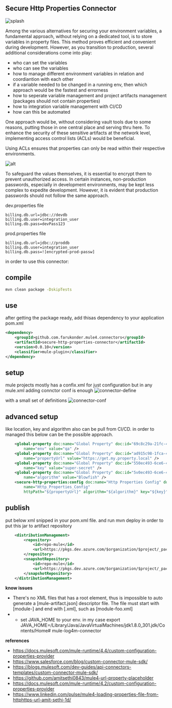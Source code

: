 ## Secure Http Properties Connector

![splash](./content/splash.png)

Among the various alternatives for securing your environment variables, a fundamental approach, without relying on a dedicated tool, is to store variables in property files. This method proves efficient and convenient during development. However, as you transition to production, several additional considerations come into play:
 - who can set the variables
 - who can see the variables
 - how to manage different environment variables in relation and coordiantion with each other
 - if a variable needed to be changed in a running env, then which approach would be the fastest and errorness
 - how to seperate variable management and project artifacts management (packages should not contain properties)
 - how to integration variable management with CI/CD
 - how can this be automated
 
One approach would be, without considering vault tools due to some reasons, putting those in one central place and serving thru here. To enhance the security of these sensitive artifacts at the network level, implementing access control lists (ACLs) would be beneficial.

Using ACLs ensures that properties can only be read within their respective environments.

![alt](./content/secure-http-prop.png)

To safeguard the values themselves, it is essential to encrypt them to prevent unauthorized access. In certain instances, non-production passwords, especially in development environments, may be kept less complex to expedite development. However, it is evident that production passwords should not follow the same approach. 

dev.properties file
```
billing.db.url=jdbc://devdb
billing.db.user=integration_user
billing.db.pass=devPass123
```

prod.properties file
```
billing.db.url=jdbc://proddb
billing.db.user=integration_user
billing.db.pass=![encrypted-prod-passw]
```

in order to use this connector:

## compile

```sh
mvn clean package -DskipTests
```

## use
after getting the package ready, add thisas dependency to your application pom.xml

```xml
<dependency>
	<groupId>github.com.farukonder.mule4.connectors</groupId>
	<artifactId>secure-http-properties-connector</artifactId>
	<version>0.0.10</version>
	<classifier>mule-plugin</classifier>
</dependency>
```

## setup

mule projects mostly has a confix.xml for just configuration  but in any mule.xml adding connctor conf is enough
![connector-define](./content/connector-initiate.png)

with a small set of definitions
![connector-conf](./content/connector-conf.png)

## advanced setup

like location, key and algorithm also can be pull from CI/CD. in order to managed this below  can be the possible approach.


```xml
	<global-property doc:name="Global Property" doc:id="69c8c29a-21fc-409e-a104-635334980abb" 
		name="env" value="qa" />
	<global-property doc:name="Global Property" doc:id="ad915c98-1fca-4d46-86dc-06c19da8b3d9" 
		name="propertyUrl" value="https://get.my.property.local" />
	<global-property doc:name="Global Property" doc:id="550ec493-6ce6-4141-a012-cb80b81b81s4" 
		name="key" value="super-secret" />
	<global-property doc:name="Global Property" doc:id="5v0ec493-6ce6-4141-a012-zb8fb81b8143" 
		name="algorithm" value="Blowfish" />
	<secure-http-properties:config doc:name="Http Properties Config" doc:id="0720a68d-e738-461e-a1a0-fd4c4ada9c32"
		name="Http_Properties_Config" 
		httpPath="${propertyUrl}" algorithm="${algorithm}" key="${key}">
```

## publish

put below xml snipped in your pom.xml file. and run mvn deploy in order to put this jar to artifact repository

```xml
	<distributionManagement>
		<repository>
			<id>repo-mule</id>
			<url>https://pkgs.dev.azure.com/$organization/$project/_packaging/cci-repo-mule/maven/v1</url>
		</repository>
		<snapshotRepository>
			<id>repo-mule</id>
			<url>https://pkgs.dev.azure.com/$organization/$project/_packaging/cci-repo-mule/maven/v1</url>
		</snapshotRepository>
	</distributionManagement>
```

**know issues**
 - There's no XML files that has a <module> root element, thus is impossible to auto generate a [mule-artifact.json] descriptor file. The file must start with [module-] and end with [.xml], such as [module-foo.xml] 
 - - set JAVA_HOME to your env. in my case export JAVA_HOME=/Library/Java/JavaVirtualMachines/jdk1.8.0_301.jdk/Contents/Home# mule-log4m-connector

**references**
 - https://docs.mulesoft.com/mule-runtime/4.4/custom-configuration-properties-provider
 - https://www.salesforce.com/blog/custom-connector-mule-sdk/
 - https://blogs.mulesoft.com/dev-guides/api-connectors-templates/custom-connector-mule-sdk/
 - https://github.com/amitsethi0843/mule4-url-property-placeholder
 - https://docs.mulesoft.com/mule-runtime/4.2/custom-configuration-properties-provider
 - https://www.linkedin.com/pulse/mule4-loading-properties-file-from-httphttps-url-amit-sethi-1d/